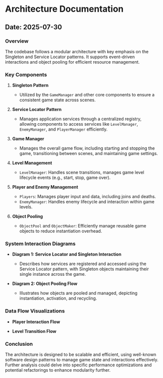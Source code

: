 # Architecture Documentation

## Date: 2025-07-30

### Overview

The codebase follows a modular architecture with key emphasis on the Singleton and Service Locator patterns. It supports event-driven interactions and object pooling for efficient resource management.

### Key Components

1. **Singleton Pattern**
   - Utilized by the `GameManager` and other core components to ensure a consistent game state across scenes.

2. **Service Locator Pattern**
   - Manages application services through a centralized registry, allowing components to access services like `LevelManager`, `EnemyManager`, and `PlayerManager` efficiently.
   
3. **Game Manager**
   - Manages the overall game flow, including starting and stopping the game, transitioning between scenes, and maintaining game settings.

4. **Level Management**
   - `LevelManager`: Handles scene transitions, manages game level lifecycle events (e.g., start, stop, game over).

5. **Player and Enemy Management**
   - `Players`: Manages player input and data, including joins and deaths.
   - `EnemyManager`: Handles enemy lifecycle and interaction within game levels.

6. **Object Pooling**
   - `ObjectPool` and `ObjectMaker`: Efficiently manage reusable game objects to reduce instantiation overhead.

### System Interaction Diagrams

- **Diagram 1: Service Locator and Singleton Interaction**
  
  
  - Describes how services are registered and accessed using the Service Locator pattern, with Singleton objects maintaining their single instance across the game.

- **Diagram 2: Object Pooling Flow**
  
  
  - Illustrates how objects are pooled and managed, depicting instantiation, activation, and recycling.

### Data Flow Visualizations

- **Player Interaction Flow**
  
  
- **Level Transition Flow**
  

### Conclusion

The architecture is designed to be scalable and efficient, using well-known software design patterns to manage game state and interactions effectively. Further analysis could delve into specific performance optimizations and potential refactorings to enhance modularity further.
